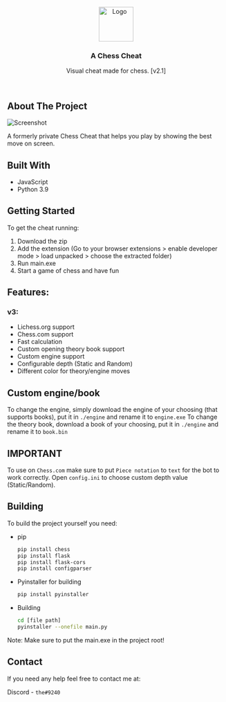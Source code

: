 <br />
<div align="center">
  <a href="https://github.com/2qb/chess-cheat">
    <img src="https://user-images.githubusercontent.com/68710010/221585771-6b7d9da6-005f-4cba-82f3-6e23a5eac432.png" alt="Logo" width="80" height="80">
  </a>
<h3 align="center">A Chess Cheat</h3>

  <p align="center">
    Visual cheat made for chess. [v2.1]
  </p>
</div>
<br>

<!-- ABOUT THE PROJECT -->
## About The Project

![Screenshot](https://user-images.githubusercontent.com/68710010/221585277-bdaf19c2-c399-491e-9771-53dad8e714cb.png)

A formerly private Chess Cheat that helps you play by showing the best move on screen.


## Built With

* JavaScript
* Python 3.9


## Getting Started

To get the cheat running: 

1. Download the zip
2. Add the extension (Go to your browser extensions > enable developer mode > load unpacked > choose the extracted folder)
3. Run main.exe
4. Start a game of chess and have fun

## Features:

### v3:
* Lichess.org support
* Chess.com support
* Fast calculation
* Custom opening theory book support
* Custom engine support
* Configurable depth (Static and Random)
* Different color for theory/engine moves

## Custom engine/book

To change the engine, simply download the engine of your choosing (that supports books), put it in `./engine` and rename it to `engine.exe`
To change the theory book, download a book of your choosing, put it in `./engine` and rename it to `book.bin`

## IMPORTANT

To use on `Chess.com` make sure to put `Piece notation` to `text` for the bot to work correctly.
Open `config.ini` to choose custom depth value (Static/Random).

## Building

To build the project yourself you need:

* pip
  ```sh
  pip install chess
  pip install flask
  pip install flask-cors
  pip install configparser
  ```

* Pyinstaller for building
  ```sh
  pip install pyinstaller
  ```

* Building
  ```sh
  cd [file path]
  pyinstaller --onefile main.py
  ```

Note: Make sure to put the main.exe in the project root!

## Contact

If you need any help feel free to contact me at:

Discord - `the#9240`

